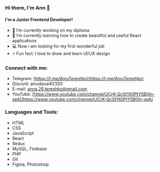 ### Hi there, I'm Ann 👋
#### I'm a Junior Frontend Developer!

- 🔭 I’m currently working on my diploma
- 🌱 I’m currently learning how to create beautiful and useful React applications 
- 💻 Now i am looking for my first wonderful job
- ⚡ Fun fact: I love to draw and learn UI/UX design


### Connect with me:

- Telegram: [https://t.me/AinuTereshko](https://t.me/AinuTereshko)
- Discord: ainudavai#2320
- E-mail: [anna.26.tereshko@gmail.com](anna.26.tereshko@gmail.com)
- YouTube: [https://www.youtube.com/channel/UCrK-QcSt1X0PtY5B0In-seA](https://www.youtube.com/channel/UCrK-QcSt1X0PtY5B0In-seA)

### Languages and Tools:

- HTML
- CSS
- JavaScript
- React
- Redux
- MySQL, Firebase
- PHP
- Git
- Figma, Photoshop
